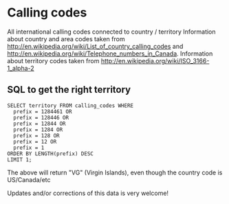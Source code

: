 Calling codes
=============

All international calling codes connected to country / territory
Information about country and area codes taken from http://en.wikipedia.org/wiki/List_of_country_calling_codes and http://en.wikipedia.org/wiki/Telephone_numbers_in_Canada.
Information about territory codes taken from http://en.wikipedia.org/wiki/ISO_3166-1_alpha-2

SQL to get the right territory
------------------------------

    SELECT territory FROM calling_codes WHERE
      prefix = 1284461 OR
      prefix = 128446 OR
      prefix = 12844 OR
      prefix = 1284 OR
      prefix = 128 OR
      prefix = 12 OR
      prefix = 1
    ORDER BY LENGTH(prefix) DESC
    LIMIT 1;

The above will return "VG" (Virgin Islands), even though the country code is US/Canada/etc

Updates and/or corrections of this data is very welcome!
